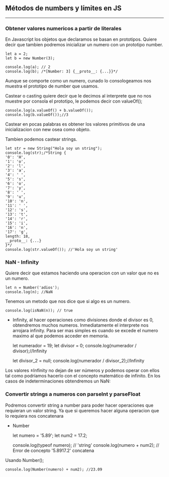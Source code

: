 ## Métodos de numbers y límites en JS

--- 

### Obtener valores numericos a partir de literales
En Javascript los objetos que declaramos se basan en prototipos.
Quiere decir que tambien podremos inicializar un numero con un prototipo number.

    let a = 2;
    let b = new Number(3);

    console.log(a); // 2
    console.log(b); /*[Number: 3] {__proto__: {...}}*/

Aunque se comporte como un numero, cunado lo consologeamos nos muestra el prototipo de number que usamos. 

Castear o casting quiere decir que le decimos al interprete que no nos muestre por consola el prototipo, le podemos decir con valueOf();

    console.log(a.valueOf() + b.valueOf());
    console.log(b.valueOf());//3

Castear en pocas palabras es obtener los valores primitivos de una inicializacion con new osea como objeto.

Tambien podemos castear strings.

    let str = new String("Hola soy un string");
    console.log(str);/*String {
    '0': 'H',
    '1': 'o',
    '2': 'l',
    '3': 'a',
    '4': ' ',
    '5': 's',
    '6': 'o',
    '7': 'y',
    '8': ' ',
    '9': 'u',
    '10': 'n',
    '11': ' ',
    '12': 's',
    '13': 't',
    '14': 'r',
    '15': 'i',
    '16': 'n',
    '17': 'g',
    length: 18,
    __proto__: {...}
    }*/
    console.log(str.valueOf()); //'Hola soy un string'

### NaN - Infinity

Quiere decir que estamos haciendo una operacion con un valor que no es un numero. 

    let n = Number('adios');
    console.log(n); //NaN

Tenemos un metodo que nos dice que si algo es un numero.

    console.log(isNaN(n)); // true

+ Infinity, al hacer operaciones como divisiones donde el divisor es 0, obtendremos muchos numeros. Inmediatamente el interprete nos arrojara infinity. Para ser mas simples es cuando se excede el numero maximo al que podemos acceder en memoria.

    let numerador = 19;
    let divisor = 0;
    console.log(numerador / divisor);//Infinity

    let divisor_2 = null;
    console.log(numerador / divisor_2);//Infinity

Los valores ±Infinity no dejan de ser números y podemos operar con ellos tal como podríamos hacerlo con el concepto matemático de infinito. En los casos de indeterminaciones obtendremos un NaN:

### Convertir strings a numeros con parseInt y parseFloat

Podremos convertir string a number para poder hacer operaciones que requieran un valor string. Ya que si queremos hacer alguna operacion que lo requiera nos concatenara

+ Number

    let numero = '5.89';
    let num2 = 17.2;
    
    console.log(typeof numero); // 'string'
    console.log(numero + num2); // Error de concepto '5.8917.2' concatena
    
Usando Number();

    console.log(Number(numero) + num2); //23.09